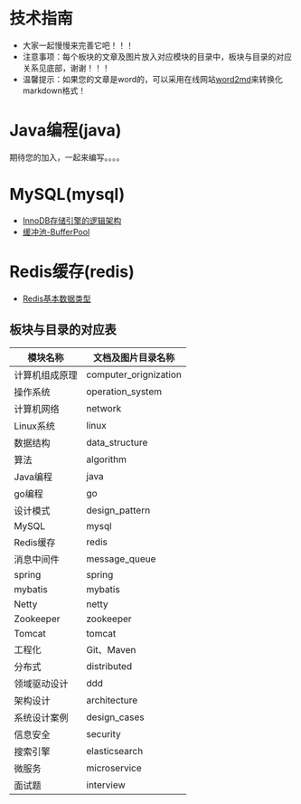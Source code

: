 技术指南
========

* 大家一起慢慢来完善它吧！！！
* 注意事项：每个板块的文章及图片放入对应模块的目录中，板块与目录的对应关系见底部，谢谢！！！
* 温馨提示：如果您的文章是word的，可以采用在线网站[word2md](https://word2md.com)来转换化markdown格式！


Java编程(java)
===================================
期待您的加入，一起来编写。。。。

MySQL(mysql)
===================================

* [InnoDB存储引擎的逻辑架构](docs/mysql/InnoDB存储引擎的逻辑架构.md)
* [缓冲池-BufferPool](docs/mysql/缓冲池-BufferPool.md)

Redis缓存(redis)
===================================
* [Redis基本数据类型](docs/redis/Redis基本数据类型.md)





板块与目录的对应表
-------
|模块名称|文档及图片目录名称|
|---|---|
|计算机组成原理|computer_orignization|
|操作系统|operation_system|
|计算机网络|network|
|Linux系统|linux|
|数据结构|data_structure|
|算法|algorithm|
|Java编程|java|
|go编程|go|
|设计模式|design_pattern|
|MySQL|mysql|
|Redis缓存|redis|
|消息中间件|message_queue|
|spring|spring|
|mybatis|mybatis|
|Netty|netty|
|Zookeeper|zookeeper|
|Tomcat|tomcat|
|工程化|Git、Maven||engineering|
|分布式|distributed|
|领域驱动设计|ddd|
|架构设计|architecture|
|系统设计案例|design_cases|
|信息安全|security|
|搜索引擎|elasticsearch|
|微服务|microservice|
|面试题|interview|




